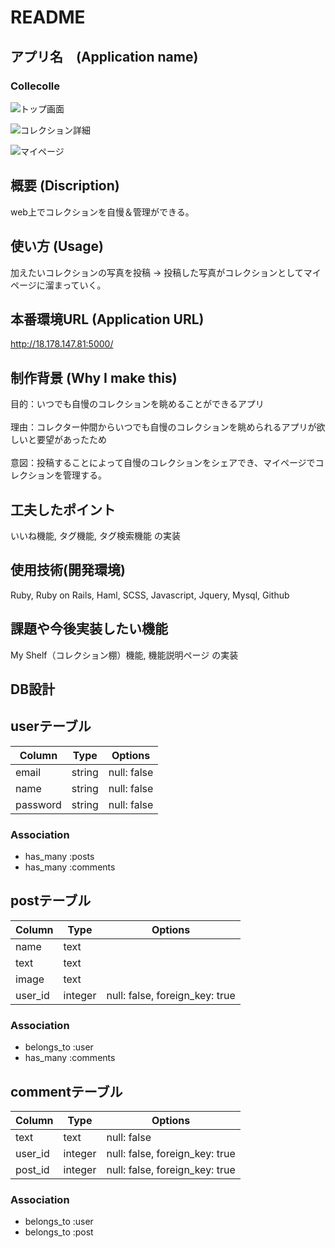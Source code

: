 # README

## アプリ名　(Application name)
### Collecolle
 
![トップ画面](https://i.gyazo.com/cd7d99842a932eae24356d6e288ef9a2.jpg)

![コレクション詳細](https://i.gyazo.com/e18730ff55dc8ca8dc928bd0566514da.jpg)

![マイページ](https://i.gyazo.com/64202ac9c4569293f1f9a5b3ea0c2d57.png)

## 概要 (Discription)
web上でコレクションを自慢＆管理ができる。<br>

## 使い方 (Usage)
加えたいコレクションの写真を投稿 → 投稿した写真がコレクションとしてマイページに溜まっていく。

## 本番環境URL (Application URL)
http://18.178.147.81:5000/

## 制作背景 (Why I make this)
目的：いつでも自慢のコレクションを眺めることができるアプリ
<br><br>
理由：コレクター仲間からいつでも自慢のコレクションを眺められるアプリが欲しいと要望があったため
<br><br>
意図：投稿することによって自慢のコレクションをシェアでき、マイページでコレクションを管理する。

## 工夫したポイント
いいね機能, タグ機能, タグ検索機能 の実装

## 使用技術(開発環境)
Ruby, Ruby on Rails, Haml, SCSS, Javascript, Jquery, Mysql, Github

## 課題や今後実装したい機能
My Shelf（コレクション棚）機能, 機能説明ページ の実装

## DB設計
## userテーブル
|Column|Type|Options|
|------|----|-------|
|email|string|null: false|
|name|string|null: false|
|password|string|null: false|
### Association
- has_many :posts
- has_many  :comments

## postテーブル
|Column|Type|Options|
|------|----|-------|
|name|text||
|text|text||
|image|text||
|user_id|integer|null: false, foreign_key: true|
### Association
- belongs_to :user
- has_many :comments

## commentテーブル
|Column|Type|Options|
|------|----|-------|
|text|text|null: false|
|user_id|integer|null: false, foreign_key: true|
|post_id|integer|null: false, foreign_key: true|
### Association
- belongs_to :user
- belongs_to :post


